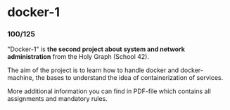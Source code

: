 # docker-1

### 100/125

"Docker-1" is **the second project about system and network administration** from the Holy Graph (School 42).

The aim of the project is to learn how to handle docker and docker-machine, the bases to understand the idea of containerization of services.

More additional information you can find in PDF-file which contains all assignments and mandatory rules.

